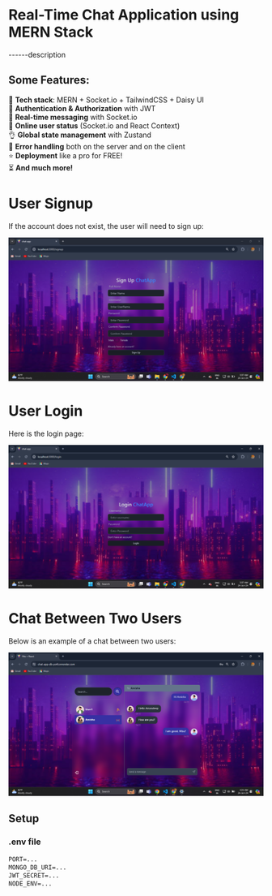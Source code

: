 # Real-Time Chat Application using MERN Stack

------description

## Some Features:

🌟 **Tech stack**: MERN + Socket.io + TailwindCSS + Daisy UI  
🎃 **Authentication & Authorization** with JWT  
👾 **Real-time messaging** with Socket.io  
🚀 **Online user status** (Socket.io and React Context)  
👌 **Global state management** with Zustand  
🐞 **Error handling** both on the server and on the client  
⭐ **Deployment** like a pro for FREE!  
⏳ **And much more!**

# User Signup

If the account does not exist, the user will need to sign up:

![SignUp Page](./frontend/public/signup.png)

# User Login

Here is the login page:

![Login Page](./frontend/public/login.png)

# Chat Between Two Users

Below is an example of a chat between two users:

![Chat Page](./frontend/public/chat.png)

## Setup

### .env file

```dotenv
PORT=...
MONGO_DB_URI=...
JWT_SECRET=...
NODE_ENV=...
